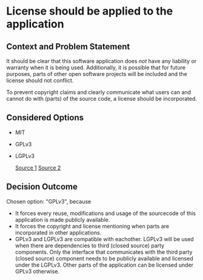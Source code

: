 # License should be applied to the application

## Context and Problem Statement

It should be clear that this software application does *not* have any liability or warranty when it is being used. Additionally, it is possible that for future purposes, parts of other open software projects will be included and the license should not conflict. 

To prevent copyright claims and clearly communicate what users can and cannot do with (parts) of the source code, a license should be incorporated.

## Considered Options

* MIT
* GPLv3
* LGPLv3

  [Source 1](https://choosealicense.com/licenses/)
  [Source 2](https://opensource.guide/legal/)

## Decision Outcome

Chosen option: "GPLv3", because 
* It forces every reuse, modifications and usage of the sourcecode of this application is made publicly available. 
* It forces the copyright and license mentioning when parts are incorporated in other applications. 
* GPLv3 and LGPLv3 are compatible with eachother. LGPLv3 will be used when there are dependencies to third (closed source) party components. Only the interface that communicates with the third party (closed source) component needs to be publicly available and licensed under the LGPLv3. Other parts of the application can be licensed under GPLv3 otherwise.